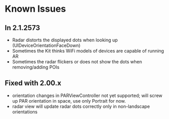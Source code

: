 # Known Issues

## In 2.1.2573

* Radar distorts the displayed dots when looking up (UIDeviceOrientationFaceDown)
* Sometimes the Kit thinks WiFi models of devices are capable of running AR
* Sometimes the radar flickers or does not show the dots when removing/adding POIs

## Fixed with 2.00.x

* orientation changes in PARViewController not yet supported; will screw up PAR orientation in space, use only Portrait for now.
* radar view will update radar dots correctly only in non-landscape orientations